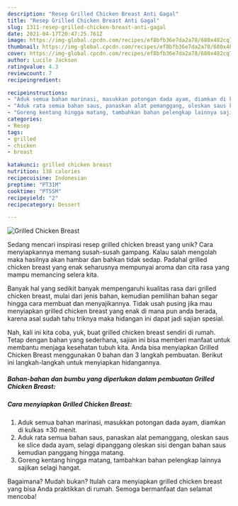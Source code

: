 ```yaml
---
description: "Resep Grilled Chicken Breast Anti Gagal"
title: "Resep Grilled Chicken Breast Anti Gagal"
slug: 1311-resep-grilled-chicken-breast-anti-gagal
date: 2021-04-17T20:47:25.761Z
image: https://img-global.cpcdn.com/recipes/ef8bfb36e7da2a78/680x482cq70/grilled-chicken-breast-foto-resep-utama.jpg
thumbnail: https://img-global.cpcdn.com/recipes/ef8bfb36e7da2a78/680x482cq70/grilled-chicken-breast-foto-resep-utama.jpg
cover: https://img-global.cpcdn.com/recipes/ef8bfb36e7da2a78/680x482cq70/grilled-chicken-breast-foto-resep-utama.jpg
author: Lucile Jackson
ratingvalue: 4.3
reviewcount: 7
recipeingredient:

recipeinstructions:
- "Aduk semua bahan marinasi, masukkan potongan dada ayam, diamkan di kulkas ±30 menit."
- "Aduk rata semua bahan saus, panaskan alat pemanggang, oleskan saus ke slice dada ayam, selagi dipanggang oleskan sisi dengan bahan saus kemudian panggang hingga matang."
- "Goreng kentang hingga matang, tambahkan bahan pelengkap lainnya sajikan selagi hangat."
categories:
- Resep
tags:
- grilled
- chicken
- breast

katakunci: grilled chicken breast 
nutrition: 138 calories
recipecuisine: Indonesian
preptime: "PT31M"
cooktime: "PT55M"
recipeyield: "2"
recipecategory: Dessert

---
```



![Grilled Chicken Breast](https://img-global.cpcdn.com/recipes/ef8bfb36e7da2a78/680x482cq70/grilled-chicken-breast-foto-resep-utama.jpg)

Sedang mencari inspirasi resep grilled chicken breast yang unik? Cara menyiapkannya memang susah-susah gampang. Kalau salah mengolah maka hasilnya akan hambar dan bahkan tidak sedap. Padahal grilled chicken breast yang enak seharusnya mempunyai aroma dan cita rasa yang mampu memancing selera kita.



Banyak hal yang sedikit banyak mempengaruhi kualitas rasa dari grilled chicken breast, mulai dari jenis bahan, kemudian pemilihan bahan segar hingga cara membuat dan menyajikannya. Tidak usah pusing jika mau menyiapkan grilled chicken breast yang enak di mana pun anda berada, karena asal sudah tahu triknya maka hidangan ini dapat jadi sajian spesial.


Nah, kali ini kita coba, yuk, buat grilled chicken breast sendiri di rumah. Tetap dengan bahan yang sederhana, sajian ini bisa memberi manfaat untuk membantu menjaga kesehatan tubuh kita. Anda bisa menyiapkan Grilled Chicken Breast menggunakan 0 bahan dan 3 langkah pembuatan. Berikut ini langkah-langkah untuk menyiapkan hidangannya.

<!--inarticleads1-->

##### Bahan-bahan dan bumbu yang diperlukan dalam pembuatan Grilled Chicken Breast:





<!--inarticleads2-->

##### Cara menyiapkan Grilled Chicken Breast:

1. Aduk semua bahan marinasi, masukkan potongan dada ayam, diamkan di kulkas ±30 menit.
1. Aduk rata semua bahan saus, panaskan alat pemanggang, oleskan saus ke slice dada ayam, selagi dipanggang oleskan sisi dengan bahan saus kemudian panggang hingga matang.
1. Goreng kentang hingga matang, tambahkan bahan pelengkap lainnya sajikan selagi hangat.




Bagaimana? Mudah bukan? Itulah cara menyiapkan grilled chicken breast yang bisa Anda praktikkan di rumah. Semoga bermanfaat dan selamat mencoba!
